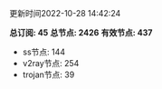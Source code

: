 更新时间2022-10-28 14:42:24

**总订阅: 45**
**总节点: 2426**
**有效节点: 437**
- ss节点: 144
- v2ray节点: 254
- trojan节点: 39
